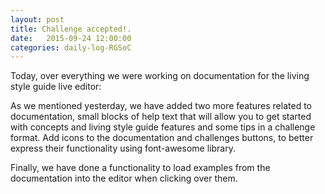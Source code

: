 ```yaml
---
layout: post
title: Challenge accepted!.
date:   2015-09-24 12:00:00
categories: daily-log-RGSoC
---
```

Today, over everything we were working on documentation for the living style guide live editor:

As we mentioned yesterday, we have added two more features related to documentation, small blocks of help text that will allow you to get started with concepts and living style guide features and some tips in a challenge format.
Add icons to the documentation and challenges buttons, to better express their functionality using font-awesome library.

Finally, we have done a functionality to load examples from the documentation into the editor when clicking over them.
